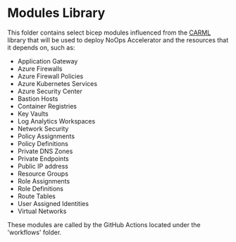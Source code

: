 # Modules Library

This folder contains select bicep modules influenced from the [CARML](https://aka.ms/CARML) library that will be used to deploy NoOps Accelerator and the resources that it depends on, such as:
*  Application Gateway
*  Azure Firewalls
*  Azure Firewall Policies
*  Azure Kubernetes Services
*  Azure Security Center
*  Bastion Hosts
*  Container Registries
*  Key Vaults
*  Log Analytics Workspaces
*  Network Security
*  Policy Assignments
*  Policy Definitions
*  Private DNS Zones
*  Private Endpoints
*  Public IP address
*  Resource Groups
*  Role Assignments
*  Role Definitions
*  Route Tables
*  User Assigned Identities
*  Virtual Networks

These modules are called by the GitHub Actions located under the 'workflows' folder.
